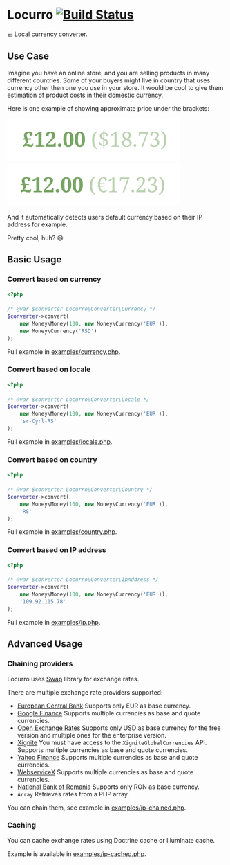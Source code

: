 # Locurro [![Build Status](https://travis-ci.org/umpirsky/locurro.svg)](https://travis-ci.org/umpirsky/locurro)

:euro: Local currency converter.

## Use Case

Imagine you have an online store, and you are selling products in many different countries.
Some of your buyers might live in country that uses currency other then one you use in your store.
It would be cool to give them estimation of product costs in their domestic currency.

Here is one example of showing approximate price under the brackets:

![us](img/us.png)
![fr](img/fr.png)

And it automatically detects users default currency based on their IP address for example.

Pretty cool, huh? :smile:

## Basic Usage

### Convert based on currency

```php
<?php

/* @var $converter Locurro\Converter\Currency */
$converter->convert(
    new Money\Money(100, new Money\Currency('EUR')),
    new Money\Currency('RSD')
);

```

Full example in [examples/currency.php](https://github.com/umpirsky/locurro/blob/master/examples/currency.php).

### Convert based on locale

```php
<?php

/* @var $converter Locurro\Converter\Locale */
$converter->convert(
    new Money\Money(100, new Money\Currency('EUR')),
    'sr-Cyrl-RS'
);

```

Full example in [examples/locale.php](https://github.com/umpirsky/locurro/blob/master/examples/locale.php).

### Convert based on country

```php
<?php

/* @var $converter Locurro\Converter\Country */
$converter->convert(
    new Money\Money(100, new Money\Currency('EUR')),
    'RS'
);

```

Full example in [examples/country.php](https://github.com/umpirsky/locurro/blob/master/examples/country.php).

### Convert based on IP address

```php
<?php

/* @var $converter Locurro\Converter\IpAddress */
$converter->convert(
    new Money\Money(100, new Money\Currency('EUR')),
    '109.92.115.78'
);

```

Full example in [examples/ip.php](https://github.com/umpirsky/locurro/blob/master/examples/ip.php).

## Advanced Usage

### Chaining providers

Locurro uses [Swap](http://florianv.github.io/swap/) library for exchange rates.

There are multiple exchange rate providers supported:

- [European Central Bank](http://www.ecb.europa.eu/home/html/index.en.html)
Supports only EUR as base currency.
- [Google Finance](http://www.google.com/finance)
Supports multiple currencies as base and quote currencies.
- [Open Exchange Rates](https://openexchangerates.org)
Supports only USD as base currency for the free version and multiple ones for the enterprise version.
- [Xignite](https://www.xignite.com)
You must have access to the `XigniteGlobalCurrencies` API.
Supports multiple currencies as base and quote currencies.
- [Yahoo Finance](https://finance.yahoo.com/)
Supports multiple currencies as base and quote currencies.
- [WebserviceX](http://www.webservicex.net/ws/default.aspx)
Supports multiple currencies as base and quote currencies.
- [National Bank of Romania](http://www.bnr.ro)
Supports only RON as base currency.
- `Array`
Retrieves rates from a PHP array.

You can chain them, see example in [examples/ip-chained.php](https://github.com/umpirsky/locurro/blob/master/examples/ip-chained.php).

### Caching

You can cache exchange rates using Doctrine cache or Illuminate cache.

Example is available in [examples/ip-cached.php](https://github.com/umpirsky/locurro/blob/master/examples/ip-cached.php).
